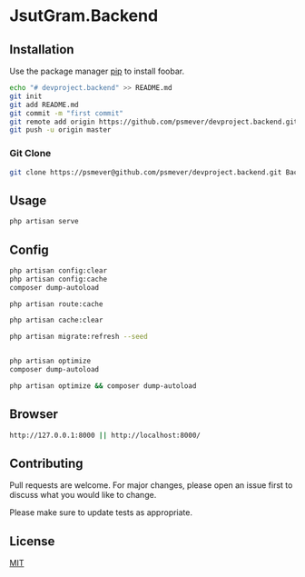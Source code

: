 # JsutGram.Backend

## Installation

Use the package manager [pip](https://pip.pypa.io/en/stable/) to install foobar.

```bash
echo "# devproject.backend" >> README.md
git init
git add README.md
git commit -m "first commit"
git remote add origin https://github.com/psmever/devproject.backend.git
git push -u origin master
```

### Git Clone

```bash
git clone https://psmever@github.com/psmever/devproject.backend.git Backend
```

## Usage

```bash
php artisan serve
```

## Config
```bash
php artisan config:clear
php artisan config:cache
composer dump-autoload

php artisan route:cache

php artisan cache:clear

php artisan migrate:refresh --seed


php artisan optimize
composer dump-autoload

php artisan optimize && composer dump-autoload

```

## Browser
```bash
http://127.0.0.1:8000 || http://localhost:8000/
```




## Contributing
Pull requests are welcome. For major changes, please open an issue first to discuss what you would like to change.

Please make sure to update tests as appropriate.

## License
[MIT](https://choosealicense.com/licenses/mit/)
